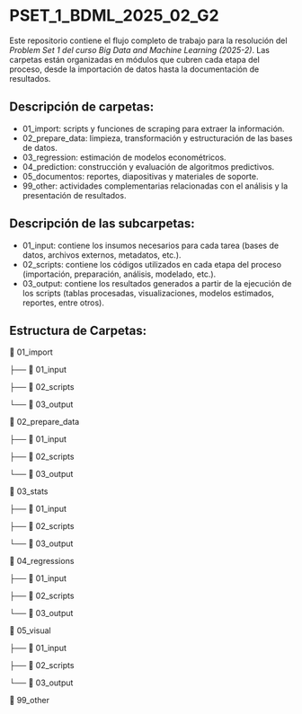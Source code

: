 # PSET_1_BDML_2025_02_G2

Este repositorio contiene el flujo completo de trabajo para la resolución del *Problem Set 1 del curso Big Data and Machine Learning (2025-2)*. Las carpetas están organizadas en módulos que cubren cada etapa del proceso, desde la importación de datos hasta la documentación de resultados.

<!---------------------------->

## Descripción de carpetas:

-   01_import: scripts y funciones de scraping para extraer la información.
-   02_prepare_data: limpieza, transformación y estructuración de las bases de datos.
-   03_regression: estimación de modelos econométricos.
-   04_prediction: construcción y evaluación de algoritmos predictivos.
-   05_documentos: reportes, diapositivas y materiales de soporte.
-   99_other: actividades complementarias relacionadas con el análisis y la presentación de resultados.

<!---------------------------->

## Descripción de las subcarpetas:

-   01_input: contiene los insumos necesarios para cada tarea (bases de datos, archivos externos, metadatos, etc.).
-   02_scripts: contiene los códigos utilizados en cada etapa del proceso (importación, preparación, análisis, modelado, etc.).
-   03_output: contiene los resultados generados a partir de la ejecución de los scripts (tablas procesadas, visualizaciones, modelos estimados, reportes, entre otros).

<!---------------------------->

## Estructura de Carpetas:

📂 01_import

├── 📂 01_input

├── 📂 02_scripts

└── 📂 03_output

📂 02_prepare_data

├── 📂 01_input

├── 📂 02_scripts

└── 📂 03_output

📂 03_stats

├── 📂 01_input

├── 📂 02_scripts

└── 📂 03_output

📂 04_regressions

├── 📂 01_input

├── 📂 02_scripts

└── 📂 03_output

📂 05_visual

├── 📂 01_input

├── 📂 02_scripts

└── 📂 03_output

📂 99_other
